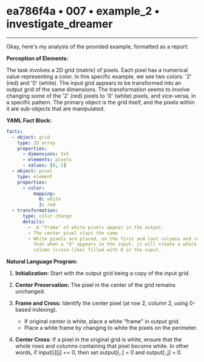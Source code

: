 # ea786f4a • 007 • example_2 • investigate_dreamer

---
Okay, here's my analysis of the provided example, formatted as a report:

**Perception of Elements:**

The task involves a 2D grid (matrix) of pixels. Each pixel has a numerical value representing a color. In this specific example, we see two colors: '2' (red) and '0' (white). The input grid appears to be transformed into an output grid of the same dimensions. The transformation seems to involve changing some of the '2' (red) pixels to '0' (white) pixels, and vice-versa, in a specific pattern. The primary object is the grid itself, and the pixels within it are sub-objects that are manipulated.

**YAML Fact Block:**



```yaml
facts:
  - object: grid
    type: 2D array
    properties:
      - dimensions: 5x5
      - elements: pixels
      - values: [0, 2]
  - object: pixel
    type: element
    properties:
      - color:
          mapping:
            0: white
            2: red
  - transformation:
      type: color change
      details:
        -  A "frame" of white pixels appear in the output.
        - The center pixel stays the same
        - White pixels are placed, on the first and last columns and rows, such
          that when a "0" appears in the input, it will create a whole line and
          column (cross-like) filled with 0 in the ouput.
```



**Natural Language Program:**

1.  **Initialization:** Start with the output grid being a copy of the input grid.

2.  **Center Preservation:** The pixel in the center of the grid remains unchanged.

3.  **Frame and Cross:** Identify the center pixel (at row 2, column 2, using 0-based indexing).
    - If original center is white, place a white "frame" in output grid.
    - Place a white frame by changing to white the pixels on the perimeter.

4.   **Center Cross**: If a pixel in the original grid is white, ensure that the whole rows and columns containing that pixel become white.
In other words, if input\[i]\[j] == 0, then set output\[i,:] = 0 and output\[:,j] = 0.


